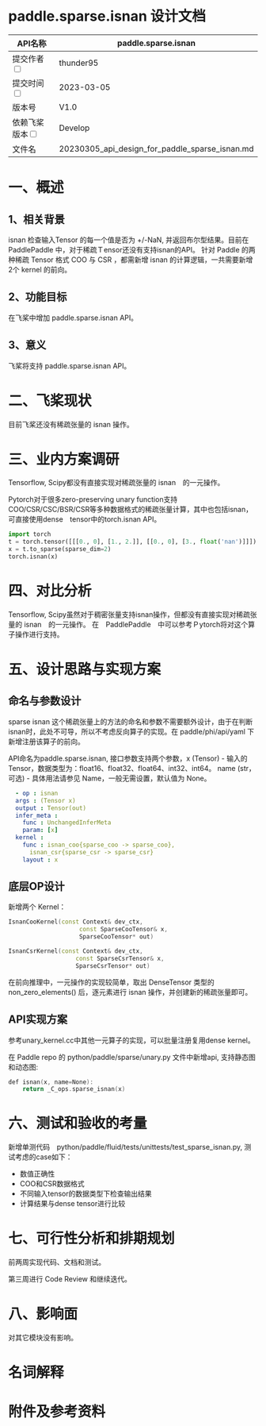 # paddle.sparse.isnan 设计文档

| API名称                                                      | paddle.sparse.isnan                                   |
| ------------------------------------------------------------ | ------------------------------------------------- |
| 提交作者<input type="checkbox" class="rowselector hidden">   | thunder95                               |
| 提交时间<input type="checkbox" class="rowselector hidden">   | 2023-03-05                                        |
| 版本号                                                       | V1.0                                              |
| 依赖飞桨版本<input type="checkbox" class="rowselector hidden"> | Develop                                           |
| 文件名                                                       | 20230305_api_design_for_paddle_sparse_isnan.md<br> |


# 一、概述

## 1、相关背景

isnan 检查输入Tensor  的每一个值是否为 +/-NaN, 并返回布尔型结果。目前在 PaddlePaddle 中，对于稀疏Ｔensor还没有支持isnan的API。
针对 Paddle 的两种稀疏 Tensor 格式 COO 与 CSR ，都需新增 isnan 的计算逻辑，一共需要新增 2个 kernel 的前向。

## 2、功能目标

在飞桨中增加 paddle.sparse.isnan API。

## 3、意义

飞桨将支持 paddle.sparse.isnan API。

# 二、飞桨现状

目前飞桨还没有稀疏张量的 isnan 操作。


# 三、业内方案调研

Tensorflow, Scipy都没有直接实现对稀疏张量的 isnan　的一元操作。

Pytorch对于很多zero-preserving unary function支持COO/CSR/CSC/BSR/CSR等多种数据格式的稀疏张量计算，其中也包括isnan，可直接使用dense　tensor中的torch.isnan API。

```    python
import torch
t = torch.tensor([[[0., 0], [1., 2.]], [[0., 0], [3., float('nan')]]])
x = t.to_sparse(sparse_dim=2)
torch.isnan(x)
```

# 四、对比分析

Tensorflow, Scipy虽然对于稠密张量支持isnan操作，但都没有直接实现对稀疏张量的 isnan　的一元操作。
在　PaddlePaddle　中可以参考Ｐytorch将对这个算子操作进行支持。


# 五、设计思路与实现方案

## 命名与参数设计

sparse isnan 这个稀疏张量上的方法的命名和参数不需要额外设计，由于在判断isnan时，此处不可导，所以不考虑反向算子的实现。在 paddle/phi/api/yaml 下新增注册该算子的前向。

API命名为paddle.sparse.isnan, 接口参数支持两个参数，x (Tensor) - 输入的 Tensor，数据类型为：float16、float32、float64、int32、int64。
name (str，可选) - 具体用法请参见 Name，一般无需设置，默认值为 None。

```    yaml
  - op : isnan
  args : (Tensor x)
  output : Tensor(out)
  infer_meta :
    func : UnchangedInferMeta
    param: [x]
  kernel :
    func : isnan_coo{sparse_coo -> sparse_coo},
      isnan_csr{sparse_csr -> sparse_csr}
    layout : x
```

## 底层OP设计

新增两个 Kernel：

```    cpp
IsnanCooKernel(const Context& dev_ctx,
                    const SparseCooTensor& x,
                    SparseCooTensor* out)

IsnanCsrKernel(const Context& dev_ctx,
                   const SparseCsrTensor& x,
                   SparseCsrTensor* out)
```

在前向推理中，一元操作的实现较简单，取出 DenseTensor 类型的 non_zero_elements() 后，逐元素进行 isnan 操作，并创建新的稀疏张量即可。



## API实现方案

参考unary_kernel.cc中其他一元算子的实现，可以批量注册复用dense kernel。

在 Paddle repo 的 python/paddle/sparse/unary.py 文件中新增api, 支持静态图和动态图:

```cpp
def isnan(x, name=None):
    return _C_ops.sparse_isnan(x)
```

# 六、测试和验收的考量

新增单测代码　python/paddle/fluid/tests/unittests/test_sparse_isnan.py, 测试考虑的case如下：

- 数值正确性
- COO和CSR数据格式
- 不同输入tensor的数据类型下检查输出结果
- 计算结果与dense tensor进行比较

# 七、可行性分析和排期规划

前两周实现代码、文档和测试。

第三周进行 Code Review 和继续迭代。

# 八、影响面

对其它模块没有影响。

# 名词解释

# 附件及参考资料
